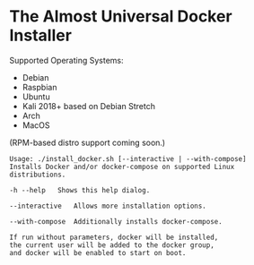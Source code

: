 # The Almost Universal Docker Installer

Supported Operating Systems:

- Debian
- Raspbian
- Ubuntu
- Kali 2018+ based on Debian Stretch
- Arch
- MacOS

(RPM-based distro support coming soon.)

```
Usage: ./install_docker.sh [--interactive | --with-compose]
Installs Docker and/or docker-compose on supported Linux distributions.

-h --help	Shows this help dialog.

--interactive	Allows more installation options.

--with-compose	Additionally installs docker-compose.

If run without parameters, docker will be installed,
the current user will be added to the docker group,
and docker will be enabled to start on boot.
```
